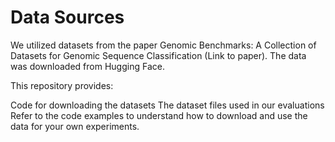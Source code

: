 # Data Sources

We utilized datasets from the paper Genomic Benchmarks: A Collection of Datasets for Genomic Sequence Classification (Link to paper). The data was downloaded from Hugging Face.

This repository provides:

Code for downloading the datasets
The dataset files used in our evaluations
Refer to the code examples to understand how to download and use the data for your own experiments.

